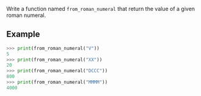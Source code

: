 Write a function named `from_roman_numeral` that return the value of a given roman numeral.


## Example

```python
>>> print(from_roman_numeral("V"))
5
>>> print(from_roman_numeral("XX"))
20
>>> print(from_roman_numeral("DCCC"))
800
>>> print(from_roman_numeral("MMMM"))
4000
```
